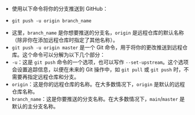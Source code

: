 - 使用以下命令将你的分支推送到 GitHub：
- ```
  git push -u origin branch_name
  ```
- 这里，`branch_name` 是你想要推送的分支名，`origin` 是远程仓库的默认名称（除非你在添加远程仓库时指定了其他名称）。
- `git push -u origin master` 是一个 Git 命令，用于将你的更改推送到远程仓库。这个命令可以分解为以下几个部分：
- `-u`：这是 `git push` 命令的一个选项，也可以写作 `--set-upstream`。这个选项会设置追踪信息，以便在未来的 Git 操作中，如 `git pull` 或 `git push` 时，不需要再指定远程仓库和分支。
- `origin`：这是你的远程仓库的名称。在大多数情况下，`origin` 是默认的远程仓库名称。
- `branch_name`：这是你要推送的分支名称。在大多数情况下，`main`/`master` 是默认的主分支名称。